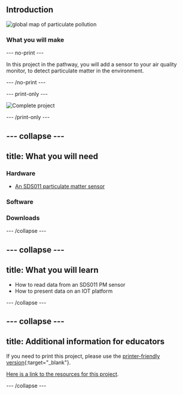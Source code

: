 ## Introduction

![global map of particulate pollution](https://upload.wikimedia.org/wikipedia/commons/thumb/4/4f/483897main_Global-PM2.5-map.JPG/1024px-483897main_Global-PM2.5-map.JPG)

### What you will make

--- no-print ---

In this project in the pathway, you will add a sensor to your air quality monitor, to detect particulate matter in the environment.

--- /no-print ---

--- print-only ---

![Complete project](images/showcase_static.png)

--- /print-only ---

--- collapse ---
---
title: What you will need
---
### Hardware

+ [An SDS011 particulate matter sensor](https://www.amazon.co.uk/CUHAWUDBA-Sensor-Precision-Quality-Detection/dp/B083ZNZWKW/ref=sr_1_2?keywords=sds011&qid=1579769294&sr=8-2)

### Software


### Downloads

--- /collapse ---

--- collapse ---
---
title: What you will learn
---

+ How to read data from an SDS011 PM sensor
+ How to present data on an IOT platform

--- /collapse ---

--- collapse ---
---
title: Additional information for educators
---

If you need to print this project, please use the [printer-friendly version](https://projects.raspberrypi.org/en/projects/project-name/print){:target="_blank"}.

[Here is a link to the resources for this project](http://rpf.io/project-name-go).

--- /collapse ---
